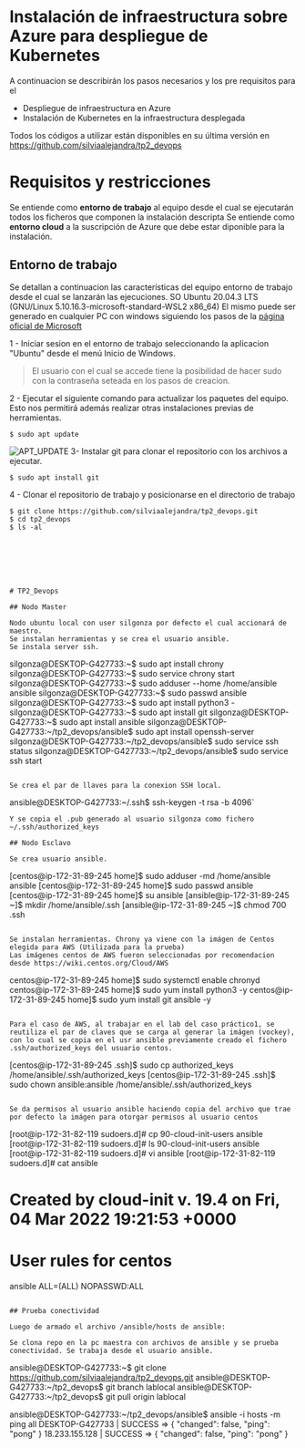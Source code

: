 # Instalación de infraestructura sobre Azure para despliegue de Kubernetes

A continuacion se describirán los pasos necesarios y los pre requisitos para el
- Despliegue de infraestructura en Azure
- Instalación de Kubernetes en la infraestructura desplegada

Todos los códigos a utilizar están disponibles en su última versión en https://github.com/silviaalejandra/tp2_devops

# Requisitos y restricciones
Se entiende como **entorno de trabajo** al equipo desde el cual se ejecutarán todos los ficheros que componen la instalación descripta
Se entiende como **entorno cloud** a la suscripción de Azure que debe estar diponible para la instalación.
## Entorno de trabajo
Se detallan a continuacion las características del equipo entorno de trabajo desde el cual se lanzarán las ejecuciones.
SO Ubuntu 20.04.3 LTS (GNU/Linux 5.10.16.3-microsoft-standard-WSL2 x86_64)
El mismo puede ser generado en cualquier PC con windows siguiendo los pasos de la [página oficial de Microsoft](https://docs.microsoft.com/en-us/windows/wsl/install)

1 - Iniciar sesion en el entorno de trabajo seleccionando la aplicacion "Ubuntu" desde el menú Inicio de Windows. 
> El usuario con el cual se accede tiene la posibilidad de hacer sudo con la contraseña seteada en los pasos de creacion.

2 - Ejecutar el siguiente comando para actualizar los paquetes del equipo. Esto nos permitirá además realizar otras instalaciones previas de herramientas.
```
$ sudo apt update
```
![APT_UPDATE](imges/01.02.step.jpg)
3- Instalar git para clonar el repositorio con los archivos a ejecutar.
```
$ sudo apt install git
```
4 - Clonar el repositorio de trabajo y posicionarse en el directorio de trabajo
```
$ git clone https://github.com/silviaalejandra/tp2_devops.git
$ cd tp2_devops
$ ls -al







# TP2_Devops

## Nodo Master

Nodo ubuntu local con user silgonza por defecto el cual accionará de maestro.
Se instalan herramientas y se crea el usuario ansible.
Se instala server ssh.
```
silgonza@DESKTOP-G427733:~$ sudo apt install chrony
silgonza@DESKTOP-G427733:~$ sudo service chrony start
silgonza@DESKTOP-G427733:~$ sudo adduser --home /home/ansible ansible
silgonza@DESKTOP-G427733:~$ sudo passwd ansible
silgonza@DESKTOP-G427733:~$ sudo apt install python3 -
silgonza@DESKTOP-G427733:~$ sudo apt install git
silgonza@DESKTOP-G427733:~$ sudo apt install ansible
silgonza@DESKTOP-G427733:~/tp2_devops/ansible$ sudo apt install openssh-server
silgonza@DESKTOP-G427733:~/tp2_devops/ansible$ sudo service ssh status
silgonza@DESKTOP-G427733:~/tp2_devops/ansible$ sudo service ssh start
```

Se crea el par de llaves para la conexion SSH local.
```
ansible@DESKTOP-G427733:~/.ssh$ ssh-keygen -t rsa -b 4096`
```
Y se copia el .pub generado al usuario silgonza como fichero ~/.ssh/authorized_keys

## Nodo Esclavo

Se crea usuario ansible.
```
[centos@ip-172-31-89-245 home]$ sudo adduser -md /home/ansible ansible
[centos@ip-172-31-89-245 home]$ sudo passwd ansible
[centos@ip-172-31-89-245 home]$ su ansible
[ansible@ip-172-31-89-245 ~]$ mkdir /home/ansible/.ssh
[ansible@ip-172-31-89-245 ~]$ chmod 700 .ssh

```

Se instalan herramientas. Chrony ya viene con la imágen de Centos elegida para AWS (Utilizada para la prueba)
Las imágenes centos de AWS fueron seleccionadas por recomendacion desde https://wiki.centos.org/Cloud/AWS
```
centos@ip-172-31-89-245 home]$ sudo systemctl enable chronyd
centos@ip-172-31-89-245 home]$ sudo yum install python3 -y
centos@ip-172-31-89-245 home]$ sudo yum install git ansible -y
```

Para el caso de AWS, al trabajar en el lab del caso práctico1, se reutiliza el par de claves que se carga al generar la imágen (vockey), con lo cual se copia en el usr ansible previamente creado el fichero .ssh/authorized_keys del usuario centos.
```
[centos@ip-172-31-89-245 .ssh]$ sudo cp authorized_keys /home/ansible/.ssh/authorized_keys
[centos@ip-172-31-89-245 .ssh]$ sudo chown ansible:ansible /home/ansible/.ssh/authorized_keys
```

Se da permisos al usuario ansible haciendo copia del archivo que trae por defecto la imágen para otorgar permisos al usuario centos
```
[root@ip-172-31-82-119 sudoers.d]# cp 90-cloud-init-users ansible
[root@ip-172-31-82-119 sudoers.d]# ls
90-cloud-init-users  ansible
[root@ip-172-31-82-119 sudoers.d]# vi ansible
[root@ip-172-31-82-119 sudoers.d]# cat ansible
# Created by cloud-init v. 19.4 on Fri, 04 Mar 2022 19:21:53 +0000

# User rules for centos
ansible ALL=(ALL) NOPASSWD:ALL
```

## Prueba conectividad

Luego de armado el archivo /ansible/hosts de ansible:

Se clona repo en la pc maestra con archivos de ansible y se prueba conectividad. Se trabaja desde el usuario ansible.
```
ansible@DESKTOP-G427733:~$ git clone https://github.com/silviaalejandra/tp2_devops.git
ansible@DESKTOP-G427733:~/tp2_devops$ git branch lablocal
ansible@DESKTOP-G427733:~/tp2_devops$ git pull origin lablocal

ansible@DESKTOP-G427733:~/tp2_devops/ansible$ ansible -i hosts -m ping all
DESKTOP-G427733 | SUCCESS => {
    "changed": false,
    "ping": "pong"
}
18.233.155.128 | SUCCESS => {
    "changed": false,
    "ping": "pong"
}
```